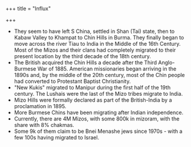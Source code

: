 +++
title = "Influx"

+++
- They seem to have left S China, settled in Shan (Tai) state, then to Kabaw Valley to Khampat to Chin Hills in Burma. They finally began to move across the river Tiau to India in the Middle of the 16th Century. Most of the Mizos and their clans had completely migrated to their present location by the third decade of the 18th century.
- The British acquired the Chin Hills a decade after the Third Anglo-Burmese War of 1885. American missionaries began arriving in the 1890s and, by the middle of the 20th century, most of the Chin people had converted to Protestant Baptist Christianity.
- "New Kukis" migrated to Manipur during the first half of the 19th century.  The Lushais were the last of the Mizo tribes migrate to India.
- Mizo Hills were formally declared as part of the British-India by a proclamation in 1895.
- More Burmese Chins have been migrating after Indian independence.
- Currently, there are 4M Mizos, with some 800k in mizoram, with the share with 8% chakmas.
- Some 9k of them claim to be Bnei Menashe jews since 1970s - with a few 100s having migrated to Israel.
